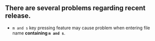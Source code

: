 ## There are several problems regarding recent release.

- `m and s` key pressing feature may cause problem when entering file name __containing `m and s`__.